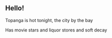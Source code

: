 ## Hello!

Topanga is hot tonight, the city by the bay

Has movie stars and liquor stores and soft decay

